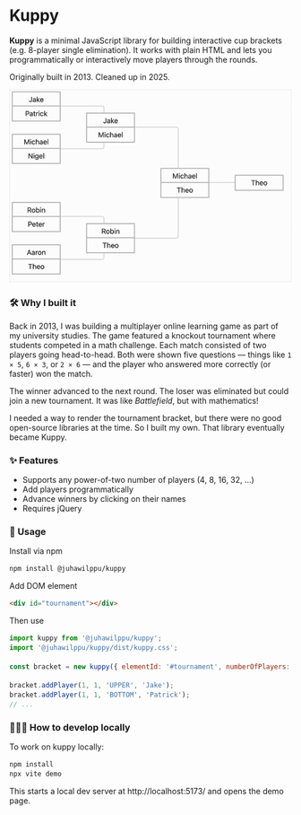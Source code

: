 # Kuppy

**Kuppy** is a minimal JavaScript library for building interactive cup brackets (e.g. 8-player single elimination). It works with plain HTML and lets you programmatically or interactively move players through the rounds.

Originally built in 2013. Cleaned up in 2025.

![Kuppy demo](media/8-players-video.gif)

### 🛠️ Why I built it

Back in 2013, I was building a multiplayer online learning game as part of my university studies. The game featured a knockout tournament where students competed in a math challenge. Each match consisted of two players going head-to-head. Both were shown five questions — things like `1 × 5`, `6 × 3`, or `2 × 6` — and the player who answered more correctly (or faster) won the match.

The winner advanced to the next round. The loser was eliminated but could join a new tournament. It was like *Battlefield*, but with mathematics!

I needed a way to render the tournament bracket, but there were no good open-source libraries at the time. So I built my own. That library eventually became Kuppy.

### ✨ Features

- Supports any power-of-two number of players (4, 8, 16, 32, …)
- Add players programmatically
- Advance winners by clicking on their names
- Requires jQuery

### 🚀 Usage

Install via npm

```bash
npm install @juhawilppu/kuppy
```

Add DOM element
```html
<div id="tournament"></div>
```

Then use

```js
import kuppy from '@juhawilppu/kuppy';
import '@juhawilppu/kuppy/dist/kuppy.css';

const bracket = new kuppy({ elementId: '#tournament', numberOfPlayers: 8 });

bracket.addPlayer(1, 1, 'UPPER', 'Jake');
bracket.addPlayer(1, 1, 'BOTTOM', 'Patrick');
// ...
```

### 👨🏻‍💻 How to develop locally

To work on kuppy locally:

```bash
npm install
npx vite demo
```

This starts a local dev server at http://localhost:5173/ and opens the demo page.